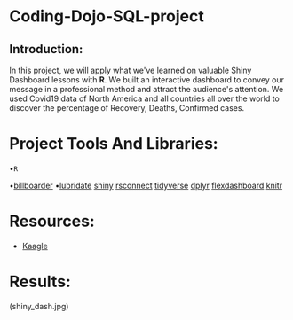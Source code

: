 # Coding-Dojo-SQL-project


## Introduction:

In this project, we will apply what we've learned on valuable Shiny Dashboard lessons with **R**. We built an interactive dashboard to convey our message in a professional method and attract the audience's attention. We used Covid19 data of North America and all countries all over the world to discover the percentage of Recovery, Deaths, Confirmed cases.



# Project Tools And Libraries:
•``R``

•[billboarder](https://cran.r-project.org/web/packages/billboarder/billboarder.pdf)
•[lubridate](https://lubridate.tidyverse.org/)
[shiny](https://shiny.rstudio.com/)
[rsconnect](https://cran.r-project.org/web/packages/rsconnect/rsconnect.pdf)
[tidyverse](https://www.tidyverse.org/packages/)
[dplyr](https://cran.r-project.org/web/packages/dplyr/vignettes/dplyr.html)
[flexdashboard](https://rmarkdown.rstudio.com/flexdashboard/)
[knitr](https://www.rdocumentation.org/packages/knitr/versions/1.30)


# Resources:
- [Kaagle](https://www.kaggle.com/okwirjulius/covid19-cases-in-africa)

# Results:
(shiny_dash.jpg)









